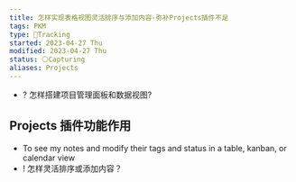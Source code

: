 ```yaml
---
title: 怎样实现表格视图灵活排序与添加内容-弥补Projects插件不足
tags: PKM
type: 💪Tracking
started: 2023-04-27 Thu
modified: 2023-04-27 Thu
status: ⚪Capturing
aliases: Projects
---
```

- ? 怎样搭建项目管理面板和数据视图?
## Projects 插件功能作用
- To see my notes and modify their tags and status in a table, kanban, or calendar view  
- ! 怎样灵活排序或添加内容？